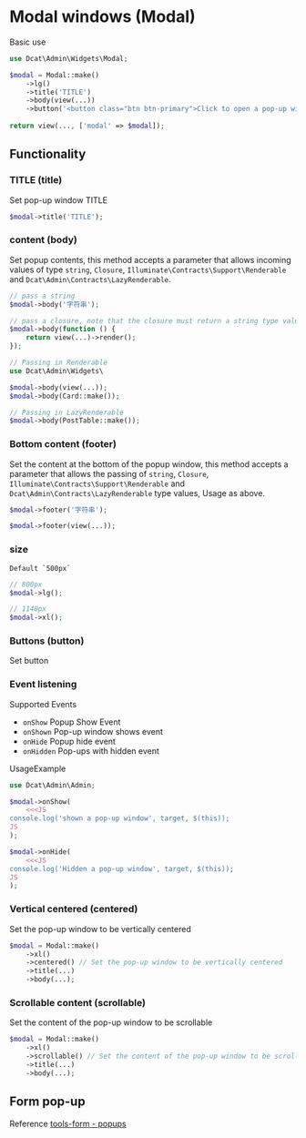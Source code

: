 # Modal windows (Modal)

Basic use


```php
use Dcat\Admin\Widgets\Modal;

$modal = Modal::make()
	->lg()
	->title('TITLE')
	->body(view(...))
	->button('<button class="btn btn-primary">Click to open a pop-up window</button>');
	
return view(..., ['modal' => $modal]);	
```

## Functionality

### TITLE (title)

Set pop-up window TITLE

```php
$modal->title('TITLE');
```

### content (body)

Set popup contents, this method accepts a parameter that allows incoming values of type `string`, `Closure`, `Illuminate\Contracts\Support\Renderable` and `Dcat\Admin\Contracts\LazyRenderable`.

```php
// pass a string
$modal->body('字符串');

// pass a closure, note that the closure must return a string type value or a null value
$modal->body(function () {
	return view(...)->render();
});

// Passing in Renderable
use Dcat\Admin\Widgets\

$modal->body(view(...));
$modal->body(Card::make());

// Passing in LazyRenderable
$modal->body(PostTable::make());
```

### Bottom content (footer)
Set the content at the bottom of the popup window, this method accepts a parameter that allows the passing of `string`, `Closure`, `Illuminate\Contracts\Support\Renderable` and `Dcat\Admin\Contracts\LazyRenderable` type values, Usage as above.

```php
$modal->footer('字符串');

$modal->footer(view(...));
```

### size 
    
    Default `500px`

```php
// 800px
$modal->lg();

// 1140px
$modal->xl();
```

### Buttons (button)

Set button

### Event listening

Supported Events

 - `onShow` Popup Show Event
 - `onShown` Pop-up window shows event
 - `onHide` Popup hide event
 - `onHidden` Pop-ups with hidden event
 
UsageExample
```php
use Dcat\Admin\Admin;

$modal->onShow(
	<<<JS
console.log('shown a pop-up window', target, $(this));	
JS
);

$modal->onHide(
	<<<JS
console.log('Hidden a pop-up window', target, $(this));	
JS
);
```

### Vertical centered (centered)

Set the pop-up window to be vertically centered

```php
$modal = Modal::make()
    ->xl()
    ->centered() // Set the pop-up window to be vertically centered
    ->title(...)
    ->body(...);
```

### Scrollable content (scrollable)

Set the content of the pop-up window to be scrollable

```php
$modal = Modal::make()
    ->xl()
    ->scrollable() // Set the content of the pop-up window to be scrollable
    ->title(...)
    ->body(...);
```



<a name="form"></a>
## Form pop-up

Reference [tools-form - popups](widgets-form.md#modal)

